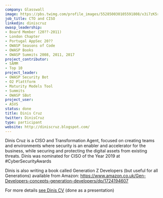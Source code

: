 ```yaml
---
company: Glasswall
image: https://pbs.twimg.com/profile_images/552850030105591808/x3i7zK5r_400x400.jpeg
job_title: CTO and CISO
linkedin: diniscruz
owasp_leadership:
- Board Member (20??-2011)
- London Chapter
- Portugal AppSec 20??
- OWASP Seasons of Code
- OWASP Books
- OWASP Summits 2008, 2011, 2017
project_contributor:
- SAMM
- Top 10
project_leader:
- OWASP Security Bot
- O2 Plattform
- Maturity Models Tool
- Summits
- OWASP SBot
project_user:
- ASVS
status: done
title: Dinis Cruz
twitter: DinisCruz
type: participant
website: http://diniscruz.blogspot.com/
---
```


Dinis Cruz is a CISO and Transformation Agent, focused on creating teams and environments where security is an enabler and accelerator for the business, while securing and protecting the digital assets from existing threats. Dinis was nominated for CISO of the Year 2019 at #CyberSecurityAwards

Dinis is also writing a book called Generation Z Developers (but useful for all Generations) available from Amazon: https://www.amazon.co.uk/Gen-Developers-concepts-generation-developers/dp/1724194607 

For more details [see Dinis CV](https://www.slideshare.net/DinisCruz/dinis-cruz-cv-ciso-and-transformation-agent-v12) (done as a presentation)
